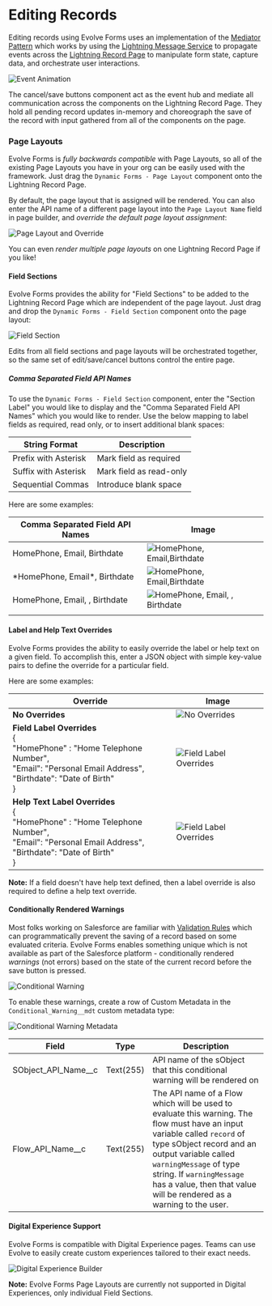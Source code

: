 # Editing Records

Editing records using Evolve Forms uses an implementation of the
[Mediator Pattern](https://en.wikipedia.org/wiki/Mediator_pattern) which works
by using the
[Lightning Message Service](https://developer.salesforce.com/docs/component-library/documentation/en/lwc/lwc.use_message_channel)
to propagate events across the
[Lightning Record Page](https://trailhead.salesforce.com/content/learn/modules/lightning_app_builder/lightning_app_builder_recordpage)
to manipulate form state, capture data, and orchestrate user interactions.

![Event Animation](images/EventAnimation.gif)

The cancel/save buttons component act as the event hub and mediate all
communication across the components on the Lightning Record Page. They hold all
pending record updates in-memory and choreograph the save of the record with
input gathered from all of the components on the page.

### Page Layouts

Evolve Forms is _fully backwards compatible_ with Page Layouts, so all of the
existing Page Layouts you have in your org can be easily used with the
framework. Just drag the `Dynamic Forms - Page Layout` component onto the
Lightning Record Page.

By default, the page layout that is assigned will be rendered. You can also
enter the API name of a different page layout into the `Page Layout Name` field
in page builder, and _override the default page layout assignment_:

![Page Layout and Override](images/PageLayoutAndOverride.gif)

You can even _render multiple page layouts_ on one Lightning Record Page if you
like!

#### Field Sections

Evolve Forms provides the ability for "Field Sections" to be added to the
Lightning Record Page which are independent of the page layout. Just drag and
drop the `Dynamic Forms - Field Section` component onto the page layout:

![Field Section](images/FieldSection.gif)

Edits from all field sections and page layouts will be orchestrated together, so
the same set of edit/save/cancel buttons control the entire page.

##### Comma Separated Field API Names

To use the `Dynamic Forms - Field Section` component, enter the "Section Label"
you would like to display and the "Comma Separated Field API Names" which you
would like to render. Use the below mapping to label fields as required, read
only, or to insert additional blank spaces:

| String Format        | Description             |
| -------------------- | ----------------------- |
| Prefix with Asterisk | Mark field as required  |
| Suffix with Asterisk | Mark field as read-only |
| Sequential Commas    | Introduce blank space   |

Here are some examples:

| Comma Separated Field API Names | Image                                             |
| ------------------------------- | ------------------------------------------------- |
| HomePhone, Email, Birthdate     | ![HomePhone, Email,Birthdate](images/CSV1.png)    |
| \*HomePhone, Email\*, Birthdate | ![*HomePhone, Email*,Birthdate](images/CSV2.png)  |
| HomePhone, Email, , Birthdate   | ![HomePhone, Email, , Birthdate](images/CSV3.png) |
|                                 |                                                   |

#### Label and Help Text Overrides

Evolve Forms provides the ability to easily override the label or help text on a
given field. To accomplish this, enter a JSON object with simple key-value pairs
to define the override for a particular field.

Here are some examples:

| Override                                                                                                                                                        | Image                                                  |
| --------------------------------------------------------------------------------------------------------------------------------------------------------------- | ------------------------------------------------------ |
| **No Overrides**                                                                                                                                                | ![No Overrides](images/CSV1.png)                       |
| **Field Label Overrides**<br/>{<br/> "HomePhone" \: "Home Telephone Number",<br/> "Email": "Personal Email Address",<br/>"Birthdate": "Date of Birth"<br/>}     | ![Field Label Overrides](images/LabelOverrides.png)    |
| **Help Text Label Overrides**<br/>{<br/> "HomePhone" \: "Home Telephone Number",<br/> "Email": "Personal Email Address",<br/>"Birthdate": "Date of Birth"<br/>} | ![Field Label Overrides](images/HelpTextOverrides.png) |

**Note:** If a field doesn't have help text defined, then a label override is
also required to define a help text override.

#### Conditionally Rendered Warnings

Most folks working on Salesforce are familiar with
[Validation Rules](https://help.salesforce.com/s/articleView?id=sf.fields_defining_field_validation_rules.htm&type=5)
which can programmatically prevent the saving of a record based on some
evaluated criteria. Evolve Forms enables something unique which is not available
as part of the Salesforce platform - conditionally rendered _warnings_ (not
errors) based on the state of the current record before the save button is
pressed.

![Conditional Warning](images/ConditionalWarning.gif)

To enable these warnings, create a row of Custom Metadata in the
`Conditional_Warning__mdt` custom metadata type:

![Conditional Warning Metadata](images/ConditionalWarningMetadata.png)

| Field                 | Type      | Description                                                                                                                                                                                                                                                                                                |
| --------------------- | --------- | ---------------------------------------------------------------------------------------------------------------------------------------------------------------------------------------------------------------------------------------------------------------------------------------------------------- |
| SObject_API_Name\_\_c | Text(255) | API name of the sObject that this conditional warning will be rendered on                                                                                                                                                                                                                                  |
| Flow_API_Name\_\_c    | Text(255) | The API name of a Flow which will be used to evaluate this warning. The flow must have an input variable called `record` of type sObject record and an output variable called `warningMessage` of type string. If `warningMessage` has a value, then that value will be rendered as a warning to the user. |

#### Digital Experience Support

Evolve Forms is compatible with Digital
Experience pages. Teams can use Evolve to easily create custom experiences
tailored to their exact needs.

![Digital Experience Builder](images/DigitalExperienceBuilder.png)

**Note:** Evolve Forms Page Layouts are currently not supported in Digital
Experiences, only individual Field Sections.
